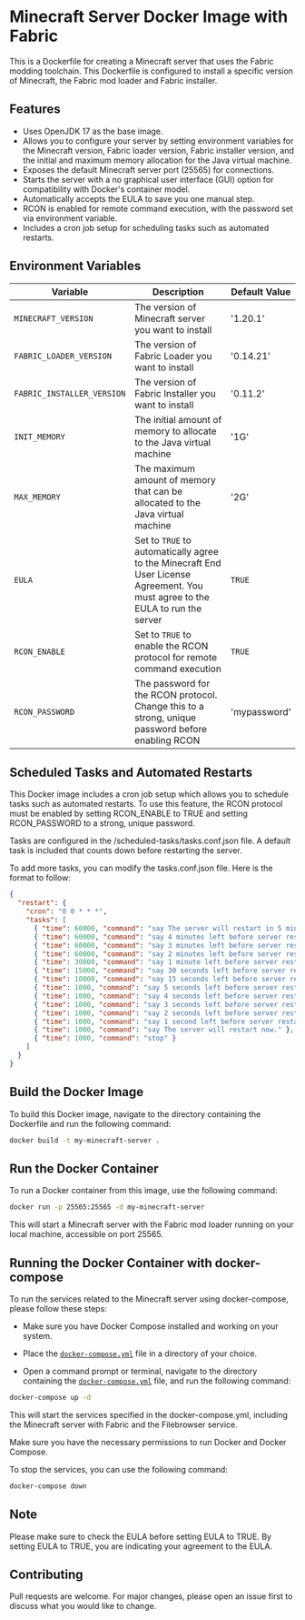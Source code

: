 # Minecraft Server Docker Image with Fabric

This is a Dockerfile for creating a Minecraft server that uses the Fabric modding toolchain. This Dockerfile is configured to install a specific version of Minecraft, the Fabric mod loader and Fabric installer.

## Features

- Uses OpenJDK 17 as the base image.
- Allows you to configure your server by setting environment variables for the Minecraft version, Fabric loader version, Fabric installer version, and the initial and maximum memory allocation for the Java virtual machine.
- Exposes the default Minecraft server port (25565) for connections.
- Starts the server with a no graphical user interface (GUI) option for compatibility with Docker's container model.
- Automatically accepts the EULA to save you one manual step.
- RCON is enabled for remote command execution, with the password set via environment variable.
- Includes a cron job setup for scheduling tasks such as automated restarts.

## Environment Variables

| Variable | Description | Default Value |
| --- | --- | --- |
| `MINECRAFT_VERSION` | The version of Minecraft server you want to install | '1.20.1' |
| `FABRIC_LOADER_VERSION` | The version of Fabric Loader you want to install | '0.14.21' |
| `FABRIC_INSTALLER_VERSION` | The version of Fabric Installer you want to install | '0.11.2' |
| `INIT_MEMORY` | The initial amount of memory to allocate to the Java virtual machine | '1G' |
| `MAX_MEMORY` | The maximum amount of memory that can be allocated to the Java virtual machine | '2G' |
| `EULA` | Set to `TRUE` to automatically agree to the Minecraft End User License Agreement. You must agree to the EULA to run the server | `TRUE` |
| `RCON_ENABLE`| Set to `TRUE` to enable the RCON protocol for remote command execution | `TRUE` |
| `RCON_PASSWORD` | The password for the RCON protocol. Change this to a strong, unique password before enabling RCON | 'mypassword' |

## Scheduled Tasks and Automated Restarts

This Docker image includes a cron job setup which allows you to schedule tasks such as automated restarts. To use this feature, the RCON protocol must be enabled by setting RCON_ENABLE to TRUE and setting RCON_PASSWORD to a strong, unique password.

Tasks are configured in the /scheduled-tasks/tasks.conf.json file. A default task is included that counts down before restarting the server.

To add more tasks, you can modify the tasks.conf.json file. Here is the format to follow:

```json
{
  "restart": {
    "cron": "0 0 * * *",
    "tasks": [
      { "time": 60000, "command": "say The server will restart in 5 minutes."  },
      { "time": 60000, "command": "say 4 minutes left before server restart." },
      { "time": 60000, "command": "say 3 minutes left before server restart." },
      { "time": 60000, "command": "say 2 minutes left before server restart." },
      { "time": 30000, "command": "say 1 minute left before server restart." },
      { "time": 15000, "command": "say 30 seconds left before server restart." },
      { "time": 10000, "command": "say 15 seconds left before server restart." },
      { "time": 1000, "command": "say 5 seconds left before server restart." },
      { "time": 1000, "command": "say 4 seconds left before server restart." },
      { "time": 1000, "command": "say 3 seconds left before server restart." },
      { "time": 1000, "command": "say 2 seconds left before server restart." },
      { "time": 1000, "command": "say 1 second left before server restart." },
      { "time": 1000, "command": "say The server will restart now." },
      { "time": 1000, "command": "stop" }
    ]
  }
}
```

## Build the Docker Image

To build this Docker image, navigate to the directory containing the Dockerfile and run the following command:

```sh
docker build -t my-minecraft-server .
```

## Run the Docker Container
To run a Docker container from this image, use the following command:
```sh
docker run -p 25565:25565 -d my-minecraft-server
```

This will start a Minecraft server with the Fabric mod loader running on your local machine, accessible on port 25565.

## Running the Docker Container with docker-compose
To run the services related to the Minecraft server using docker-compose, please follow these steps:

- Make sure you have Docker Compose installed and working on your system.
- Place the [`docker-compose.yml`](./docker-compose.yml) file in a directory of your choice.

- Open a command prompt or terminal, navigate to the directory containing the [`docker-compose.yml`](./docker-compose.yml) file, and run the following command:

```sh
docker-compose up -d
```

This will start the services specified in the docker-compose.yml, including the Minecraft server with Fabric and the Filebrowser service.

Make sure you have the necessary permissions to run Docker and Docker Compose.

To stop the services, you can use the following command:
```sh
docker-compose down
```

## Note
Please make sure to check the EULA before setting EULA to TRUE. By setting EULA to TRUE, you are indicating your agreement to the EULA.

## Contributing
Pull requests are welcome. For major changes, please open an issue first to discuss what you would like to change.